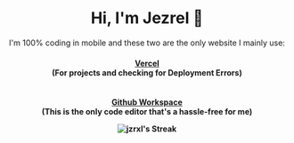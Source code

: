 <div align="center">
 <h1 align="center">Hi, I'm Jezrel 👋</h1>
<p align="center">I'm 100% coding in mobile and these two are the only website I mainly use: <h4> <a href="https://vercel.com">Vercel</a><br> (For projects and checking for Deployment Errors)<br> <br>
 <h4><a href="https://github.dev">Github Workspace</a><br> (This is the only code editor that's a hassle-free for me)
</p>

  

![jzrxl's Streak](https://github-readme-streak-stats.herokuapp.com/?user=jzrxl&theme=merko&hide_border=true)

